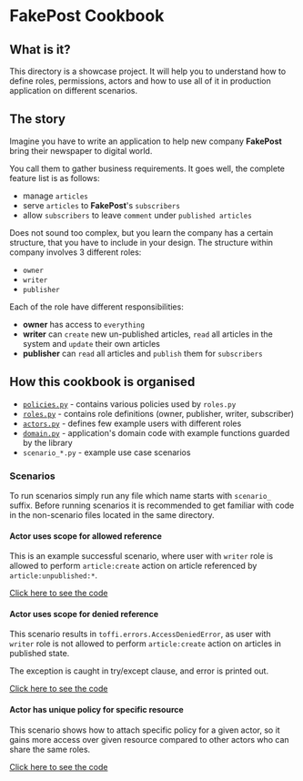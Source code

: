 # FakePost Cookbook

## What is it?
This directory is a showcase project. It will help you to understand how to define roles, permissions, actors
and how to use all of it in production application on different scenarios.

## The story
Imagine you have to write an application to help new company **FakePost** bring their newspaper to
digital world. 

You call them to gather business requirements. It goes well, the complete feature list is as follows:
- manage `articles`
- serve `articles` to **FakePost**'s `subscribers` 
- allow `subscribers` to leave `comment` under `published articles`

Does not sound too complex, but you learn the company has a certain structure, that you have to include in your design. 
The structure within company involves 3 different roles:
- `owner`
- `writer`
- `publisher`

Each of the role have different responsibilities:

- **owner** has access to `everything`
- **writer** can `create` new un-published articles, `read` all articles in the system and `update` their own articles
- **publisher** can `read` all articles and `publish` them for `subscribers`

## How this cookbook is organised

- [`policies.py`](policies.py) - contains various policies used by `roles.py`
- [`roles.py`](roles.py) - contains role definitions (owner, publisher, writer, subscriber)
- [`actors.py`](actors.py) - defines few example users with different roles
- [`domain.py`](domain.py) - application's domain code with example functions guarded by the library
- `scenario_*.py` - example use case scenarios

### Scenarios

To run scenarios simply run any file which name starts with `scenario_` suffix.
Before running scenarios it is recommended to get familiar with code in the
non-scenario files located in the same directory.

#### Actor uses scope for allowed reference

This is an example successful scenario, where user with `writer` role is allowed 
to perform `article:create` action on article referenced by `article:unpublished:*`.

[Click here to see the code](scenario_actor_uses_scope_for_allowed_reference.py)

#### Actor uses scope for denied reference

This scenario results in `toffi.errors.AccessDeniedError`, as user with `writer` role
is not allowed to perform `article:create` action on articles in published state.

The exception is caught in try/except clause, and error is printed out.

[Click here to see the code](scenario_actor_uses_scope_for_denied_reference.py)

#### Actor has unique policy for specific resource

This scenario shows how to attach specific policy for a given actor,
so it gains more access over given resource compared to other actors 
who can share the same roles.

[Click here to see the code](./scenario_custom_policy_for_resource_owner.py)
